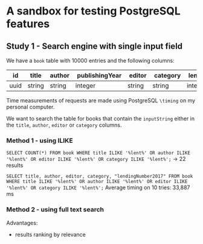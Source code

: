 # A sandbox for testing PostgreSQL features

## Study 1 - Search engine with single input field

We have a `book` table with 10000 entries and the following columns:

| id   | title  | author |  publishingYear |  editor |  category |  lendingNumber2017 |
| ---- | ------ | ------ | --------------- | ------- | --------- | ------------------ |
| uuid | string | string | integer         | string  | string    | integer            |

Time measurements of requests are made using PostgreSQL `\timing` on my personal computer.

We want to search the table for books that contain the `inputString` either in the `title`, `author`, `editor` or `category` columns.

### Method 1 - using ILIKE

`SELECT COUNT(*) FROM book WHERE title ILIKE '%lent%' OR author ILIKE '%lent%' OR editor ILIKE '%lent%' OR category ILIKE '%lent%';` -> 22 results

`SELECT title, author, editor, category, "lendingNumber2017" FROM book WHERE title ILIKE '%lent%' OR author ILIKE '%lent%' OR editor ILIKE '%lent%' OR category ILIKE '%lent%';`
Average timing on 10 tries: 33,887 ms

### Method 2 - using full text search

Advantages:

* results ranking by relevance
